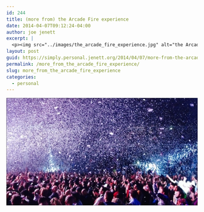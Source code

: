 ```yaml
---
id: 244
title: (more from) the Arcade Fire experience
date: 2014-04-07T09:12:24-04:00
author: joe jenett
excerpt: |
  <p><img src="../images/the_arcade_fire_experience.jpg" alt="the Arcade Fire experience" style="border:none;"></p>
layout: post
guid: https://simply.personal.jenett.org/2014/04/07/more-from-the-arcade-fire-experience/
permalink: /more_from_the_arcade_fire_experience/
slug: more_from_the_arcade_fire_experience
categories:
  - personal
---
```

<img src="../images/the_arcade_fire_experience.jpg" alt="the Arcade Fire experience" style="border:none;">